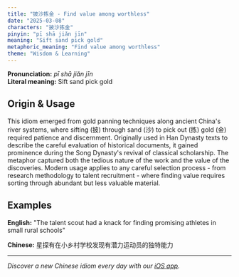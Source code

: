 ```yaml
---
title: "披沙拣金 - Find value among worthless"
date: "2025-03-08"
characters: "披沙拣金"
pinyin: "pī shā jiǎn jīn"
meaning: "Sift sand pick gold"
metaphoric_meaning: "Find value among worthless"
theme: "Wisdom & Learning"
---
```


**Pronunciation:** *pī shā jiǎn jīn*  
**Literal meaning:** Sift sand pick gold

## Origin & Usage

This idiom emerged from gold panning techniques along ancient China's river systems, where sifting (披) through sand (沙) to pick out (拣) gold (金) required patience and discernment. Originally used in Han Dynasty texts to describe the careful evaluation of historical documents, it gained prominence during the Song Dynasty's revival of classical scholarship. The metaphor captured both the tedious nature of the work and the value of the discoveries. Modern usage applies to any careful selection process - from research methodology to talent recruitment - where finding value requires sorting through abundant but less valuable material.

## Examples

**English:** "The talent scout had a knack for finding promising athletes in small rural schools"

**Chinese:** 星探有在小乡村学校发现有潜力运动员的独特能力

---

*Discover a new Chinese idiom every day with our [iOS app](https://apps.apple.com/us/app/daily-chinese-idioms/id6740611324).*
